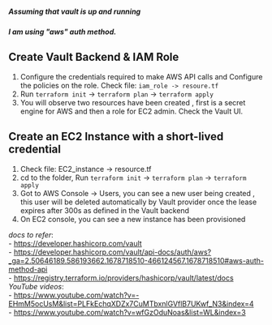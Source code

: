 ##### Assuming that vault is up and running
##### I am using "aws" auth method. <br />

Create Vault Backend & IAM Role
----
1. Configure the credentials required to make AWS API calls and Configure the policies on the role. 
    Check file: ``` iam_role -> resoure.tf ```
2. Run ``` terraform init ``` -> ``` terraform plan ``` -> ``` terraform apply ```
3. You will observe two resources have been created , first is a secret engine for AWS and then a role for EC2 admin. Check the Vault UI.

Create an EC2 Instance with a short-lived credential
---
1. Check file: EC2_instance -> resource.tf
2. cd to the folder, Run ``` terraform init ``` -> ``` terraform plan ``` -> ``` terraform apply ```
3. Got to AWS Console -> Users, you can see a new user being created , this user will be deleted automatically by Vault provider once the lease expires after 300s as defined in the Vault backend
4. On EC2 console, you can see a new instance has been provisioned 



*docs to refer*: <br /> 
                - https://developer.hashicorp.com/vault <br />
                - https://developer.hashicorp.com/vault/api-docs/auth/aws?_ga=2.50646189.586193662.1678718510-466124567.1678718510#aws-auth-method-api <br />
                - https://registry.terraform.io/providers/hashicorp/vault/latest/docs <br />
 *YouTube videos*: <br /> 
                - https://www.youtube.com/watch?v=-EHmM5ocUsM&list=PLFkEchqXDZx7CuMTbxnlGVflB7UKwf_N3&index=4 <br />
                - https://www.youtube.com/watch?v=wfGzOduNoas&list=WL&index=3  <br />

